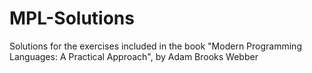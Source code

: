 # MPL-Solutions
Solutions for the exercises included in the book "Modern Programming Languages: A Practical Approach", by Adam Brooks Webber
